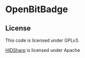 # OpenBitBadge

## License

This code is licensed under GPLv3.

[HIDSharp](https://www.zer7.com/software/hidsharp) is licensed under Apache